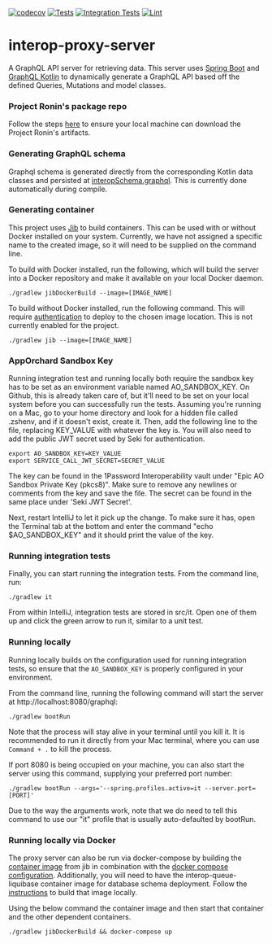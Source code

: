 [![codecov](https://codecov.io/gh/projectronin/interop-proxy-server/branch/master/graph/badge.svg?token=6066BAwJYk)](https://app.codecov.io/gh/projectronin/interop-proxy-server/branch/master)
[![Tests](https://github.com/projectronin/interop-proxy-server/actions/workflows/test.yml/badge.svg)](https://github.com/projectronin/interop-proxy-server/actions/workflows/test.yml)
[![Integration Tests](https://github.com/projectronin/interop-proxy-server/actions/workflows/integration_test.yml/badge.svg)](https://github.com/projectronin/interop-proxy-server/actions/workflows/integration_test.yml)
[![Lint](https://github.com/projectronin/interop-proxy-server/actions/workflows/lint.yml/badge.svg)](https://github.com/projectronin/interop-proxy-server/actions/workflows/lint.yml)

# interop-proxy-server

A GraphQL API server for retrieving data. This server uses [Spring Boot](https://spring.io/projects/spring-boot)
and [GraphQL Kotlin](https://opensource.expediagroup.com/graphql-kotlin/docs/) to dynamically generate a GraphQL API
based off the defined Queries, Mutations and model classes.

### Project Ronin's package repo

Follow the steps [here](https://projectronin.atlassian.net/wiki/spaces/ENG/pages/1645740033/GitHub) to ensure your local machine can download the Project Ronin's artifacts. 

### Generating GraphQL schema

Graphql schema is generated directly from the corresponding Kotlin data classes and persisted
at [interopSchema.graphql](interopSchema.graphql). This is currently done automatically during compile.

### Generating container

This project uses [Jib](https://github.com/GoogleContainerTools/jib) to build containers. This can be used with or
without Docker installed on your system. Currently, we have not assigned a specific name to the created image, so it
will need to be supplied on the command line.

To build with Docker installed, run the following, which will build the server into a Docker repository and make it
available on your local Docker daemon.

```shell
./gradlew jibDockerBuild --image=[IMAGE_NAME]
```

To build without Docker installed, run the following command. This will
require [authentication](https://github.com/GoogleContainerTools/jib/tree/master/jib-gradle-plugin#authentication-methods)
to deploy to the chosen image location. This is not currently enabled for the project.

```shell
./gradlew jib --image=[IMAGE_NAME]
```

### AppOrchard Sandbox Key

Running integration test and running locally both require the sandbox key has to be set as an environment variable named
AO_SANDBOX_KEY. On Github, this is already taken care of, but it'll need to be set on your local system before you can
successfully run the tests. Assuming you're running on a Mac, go to your home directory and look for a hidden file
called .zshenv, and if it doesn't exist, create it. Then, add the following line to the file, replacing KEY_VALUE with
whatever the key is. You will also need to add the public JWT secret used by Seki for authentication.

```shell
export AO_SANDBOX_KEY=KEY_VALUE
export SERVICE_CALL_JWT_SECRET=SECRET_VALUE
```

The key can be found in the 1Password Interoperability vault under "Epic AO Sandbox Private Key (pkcs8)". Make sure to
remove any newlines or comments from the key and save the file. The secret can be found in the same place under
'Seki JWT Secret'.

Next, restart IntelliJ to let it pick up the change. To make sure it has, open the Terminal tab at the bottom and enter
the command "echo $AO_SANDBOX_KEY" and it should print the value of the key.

### Running integration tests

Finally, you can start running the integration tests. From the command line, run:

```shell
./gradlew it
```

From within IntelliJ, integration tests are stored in src/it. Open one of them up and click the green arrow to run it,
similar to a unit test.

### Running locally

Running locally builds on the configuration used for running integration tests, so ensure that the `AO_SANDBOX_KEY` is
properly configured in your environment.

From the command line, running the following command will start the server at http://localhost:8080/graphql:

```shell
./gradlew bootRun
````

Note that the process will stay alive in your terminal until you kill it. It is recommended to run it directly from your
Mac terminal, where you can use `Command + .` to kill the process.

If port 8080 is being occupied on your machine, you can also start the server using this command, supplying your
preferred port number:

```shell
./gradlew bootRun --args='--spring.profiles.active=it --server.port=[PORT]'
```

Due to the way the arguments work, note that we do need to tell this command to use our "it" profile that is usually
auto-defaulted by bootRun.

### Running locally via Docker

The proxy server can also be run via docker-compose by building the [container image](#generating-container) from jib in
combination with the [docker compose configuration](docker-compose.yml). Additionally, you will need to have the
interop-queue-liquibase container image for database schema deployment. Follow
the [instructions](https://github.com/projectronin/interop-queue/tree/master/interop-queue-liquibase/README.md#building-the-docker-container-image)
to build that image locally.

Using the below command the container image and then start that container and the other dependent containers.

```shell
./gradlew jibDockerBuild && docker-compose up
```
